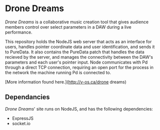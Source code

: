 # Drone Dreams

_Drone Dreams_ is a collaborative music creation tool that gives audience members control over select parameters in a DAW during a live performance.

This repository holds the NodeJS web server that acts as an interface for users, handles pointer coordinate data and user identification, and sends it to PureData. It also contains the PureData patch that handles the data recieved by the server, and manages the connectivity between the DAW's parameters and each user's pointer input. Node communicates with Pd through a direct TCP connection, requiring an open port for the process in the network the machine running Pd is connected to.

[More information found here.](http://v-os.ca/drone dreams)

## Dependancies

_Drone Dreams_' site runs on NodeJS, and has the following dependencies:
  - ExpressJS
  - socket.io
